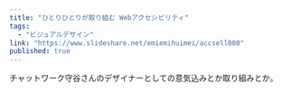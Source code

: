 ```yaml
---
title: "ひとりひとりが取り組む Webアクセシビリティ"
tags:
  - "ビジュアルデザイン"
link: "https://www.slideshare.net/emiemihuimei/accsell008"
published: true
---
```


チャットワーク守谷さんのデザイナーとしての意気込みとか取り組みとか。
